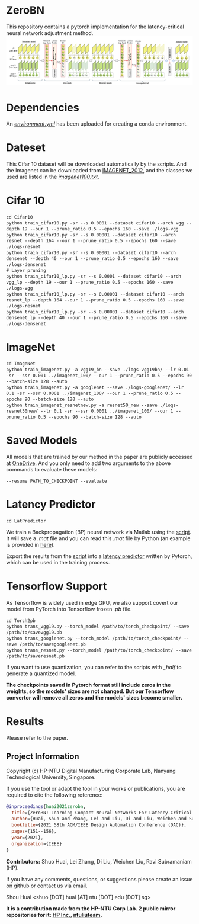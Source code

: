 # ZeroBN

This repository contains a pytorch implementation for the latency-critical
neural network adjustment method.
![avatar](fig/framework.png)

# Dependencies

An [*environment.yml*](environment.yml) has been uploaded for creating a conda environment.

# Dateset
This Cifar 10 dataset will be downloaded automatically by the scripts. And the Imagenet can be 
downloaded from [IMAGENET_2012](https://image-net.org/), and the classes we used are listed in the
[*imagenet100.txt*](imagenet100.txt).


# Cifar 10

```shell
cd Cifar10
python train_cifar10.py -sr --s 0.0001 --dataset cifar10 --arch vgg --depth 19 --our 1 --prune_ratio 0.5 --epochs 160 --save ./logs-vgg
python train_cifar10.py -sr --s 0.00001 --dataset cifar10 --arch resnet --depth 164 --our 1 --prune_ratio 0.5 --epochs 160 --save ./logs-resnet
python train_cifar10.py -sr --s 0.00001 --dataset cifar10 --arch densenet --depth 40 --our 1 --prune_ratio 0.5 --epochs 160 --save ./logs-densenet
# Layer pruning
python train_cifar10_lp.py -sr --s 0.0001 --dataset cifar10 --arch vgg_lp --depth 19 --our 1 --prune_ratio 0.5 --epochs 160 --save ./logs-vgg
python train_cifar10_lp.py -sr --s 0.00001 --dataset cifar10 --arch resnet_lp --depth 164 --our 1 --prune_ratio 0.5 --epochs 160 --save ./logs-resnet
python train_cifar10_lp.py -sr --s 0.00001 --dataset cifar10 --arch densenet_lp --depth 40 --our 1 --prune_ratio 0.5 --epochs 160 --save ./logs-densenet
```

# ImageNet

```shell
cd ImageNet
python train_imagenet.py -a vgg19_bn --save ./logs-vgg19bn/ --lr 0.01 -sr --ssr 0.001 ../imagenet_100/ --our 1 --prune_ratio 0.5 --epochs 90 --batch-size 128 --auto
python train_imagenet.py -a googlenet --save ./logs-googlenet/ --lr 0.1 -sr --ssr 0.0001 ../imagenet_100/ --our 1 --prune_ratio 0.5 --epochs 90 --batch-size 128 --auto
python train_imagenet_resnetnew.py -a resnet50_new --save ./logs-resnet50new/ --lr 0.1 -sr --ssr 0.0001 ../imagenet_100/ --our 1 --prune_ratio 0.5 --epochs 90 --batch-size 128 --auto
```

# Saved Models
All models that are trained by our method in the paper are publicly accessed at [OneDrive](save_models_link). And you only need to 
add two arguments to the above commands to evaluate these models:
```shell
--resume PATH_TO_CHECKPOINT --evaluate
```


# Latency Predictor

```shell
cd LatPredictor
```
We train a Backpropagation (BP) neural network via Matlab using
the [script](LatPredictor/MatlabTrain/train.m). It will save a *.mat* file and you can
read this *.mat* file by Python (an example is provided in [here](LatPredictor/TorchPredictor/load_mat.py)).

Export the results from the [script](LatPredictor/TorchPredictor/load_mat.py) into
a [latency predictor](LatPredictor/TorchPredictor/predictor.py) written by Pytorch, which can be used
in the training process.

# Tensorflow Support
As Tensorflow is widely used in edge GPU, we also support covert our
model from PyTorch into Tensorflow frozen *.pb* file.

```shell
cd Torch2pb
python trans_vgg19.py --torch_model /path/to/torch_checkpoint/ --save /path/to/savevgg19.pb
python trans_googlenet.py --torch_model /path/to/torch_checkpoint/ --save /path/to/savegooglenet.pb
python trans_resnet.py --torch_model /path/to/torch_checkpoint/ --save /path/to/saveresnet.pb
```

If you want to use quantization, you can refer to the scripts with *_half* to generate a
quantized model.

**The checkpoints saved in Pytorch format still include zeros in the weights, so the models' sizes
are not changed. But our Tensorflow convertor will remove all zeros and the models' sizes become smaller.**

# Results
Please refer to the paper.

## Project Information

Copyright (c) HP-NTU Digital Manufacturing Corporate Lab, Nanyang Technological University, Singapore.

If you use the tool or adapt the tool in your works or publications, you are required to cite the following reference:
```bib
@inproceedings{huai2021zerobn,
  title={ZeroBN: Learning Compact Neural Networks For Latency-Critical Edge Systems},
  author={Huai, Shuo and Zhang, Lei and Liu, Di and Liu, Weichen and Subramaniam, Ravi},
  booktitle={2021 58th ACM/IEEE Design Automation Conference (DAC)},
  pages={151--156},
  year={2021},
  organization={IEEE}
}
```
**Contributors:**
Shuo Huai, Lei Zhang, Di Liu, Weichen Liu, Ravi Subramaniam (HP).

If you have any comments, questions, or suggestions please create an issue on github or contact us via email.

Shou Huai <shuo [DOT] huai [AT] ntu [DOT] edu [DOT] sg>


**It is a contribution made from the HP-NTU Corp Lab.
2 public mirror repositories for it: [HP Inc.](https://github.com/HPInc/ZeroBN), [ntuliuteam](https://github.com/ntuliuteam/ZeroBN).**
